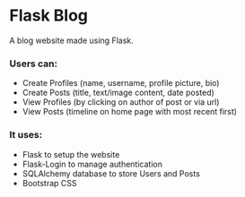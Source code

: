  
 # Flask Blog

A blog website made using Flask. 

### Users can:
- Create Profiles (name, username, profile picture, bio)
- Create Posts (title, text/image content, date posted)
- View Profiles (by clicking on author of post or via url)
- View Posts (timeline on home page with most recent first)

### It uses:
- Flask to setup the website
- Flask-Login to manage authentication
- SQLAlchemy database to store Users and Posts
- Bootstrap CSS